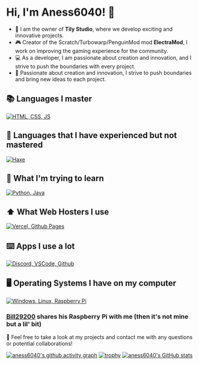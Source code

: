 # Hi, I'm Aness6040! 👋

- 🚀 I am the owner of **Tily Studio**, where we develop exciting and innovative projects.
- 🎮 Creator of the Scratch/Turbowarp/PenguinMod mod **ElectraMod**, I work on improving the gaming experience for the community.
- 💻 As a developer, I am passionate about creation and innovation, and I strive to push the boundaries with every project.
- 🌟 Passionate about creation and innovation, I strive to push boundaries and bring new ideas to each project.

## 📚 **Languages I master**
[![HTML, CSS, JS](https://skillicons.dev/icons?i=html,css,js)](https://skillicons.dev)
## 📝 **Languages that I have experienced but not mastered**
[![Haxe](https://skillicons.dev/icons?i=haxe,haxeflixel)](https://skillicons.dev)
## 🎯 **What I'm trying to learn**
[![Python, Java](https://skillicons.dev/icons?i=python,java)](https://skillicons.dev)
## ⬆️ **What Web Hosters I use**
[![Vercel, Github Pages](https://skillicons.dev/icons?i=vercel,github)](https://skillicons.dev)
## ⌨️ **Apps I use a lot**
[![Discord, VSCode, Github](https://skillicons.dev/icons?i=discord,vscode,github)](https://skillicons.dev)

## 🖥️ **Operating Systems I have on my computer**
[![Windows, Linux, Raspberry Pi](https://skillicons.dev/icons?i=windows,linux,raspberrypi)](https://skillicons.dev)
### [Bill29200](https://github.com/Bill29200) shares his Raspberry Pi with me (then it's not mine but a lil' bit)
💬 Feel free to take a look at my projects and contact me with any questions or potential collaborations!

[![aness6040's github activity graph](https://github-readme-activity-graph.vercel.app/graph?username=aness6040)](https://github.com/ashutosh00710/github-readme-activity-graph)
[![trophy](https://github-profile-trophy.vercel.app/?username=aness6040&theme=onedark)](https://github.com/ryo-ma/github-profile-trophy)
[![aness6040's GitHub stats](https://github-readme-stats.vercel.app/api?username=aness6040)](https://github.com/anuraghazra/github-readme-stats)
